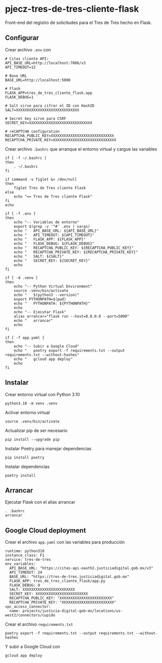 # pjecz-tres-de-tres-cliente-flask

Front-end del registro de solicitudes para el Tres de Tres hecho en Flask.

## Configurar

Crear archivo `.env` con

    # Citas cliente API:
    API_BASE_URL=http://localhost:7086/v3
    API_TIMEOUT=12

    # Base URL
    BASE_URL=http://localhost:5000

    # Flask
    FLASK_APP=tres_de_tres_cliente_flask.app
    FLASK_DEBUG=1

    # Salt sirve para cifrar el ID con HashID
    SALT=XXXXXXXXXXXXXXXXXXXXXXXXXXXXX

    # Secret key sirve para CSRF
    SECRET_KEY=XXXXXXXXXXXXXXXXXXXXXXXXXXXXX

    # reCAPTCHA configuration
    RECAPTCHA_PUBLIC_KEY=XXXXXXXXXXXXXXXXXXXXXXXXXXXXX
    RECAPTCHA_PRIVATE_KEY=XXXXXXXXXXXXXXXXXXXXXXXXXXXXX

Crear archivo `.bashrc` que arranque el entorno virtual y cargue las variables

    if [ -f ~/.bashrc ]
    then
        . ~/.bashrc
    fi

    if command -v figlet &> /dev/null
    then
        figlet Tres de Tres cliente Flask
    else
        echo "== Tres de Tres cliente Flask"
    fi
    echo

    if [ -f .env ]
    then
        echo "-- Variables de entorno"
        export $(grep -v '^#' .env | xargs)
        echo "   API_BASE_URL: ${API_BASE_URL}"
        echo "   API_TIMEOUT: ${API_TIMEOUT}"
        echo "   FLASK_APP: ${FLASK_APP}"
        echo "   FLASK_DEBUG: ${FLASK_DEBUG}"
        echo "   RECAPTCHA_PUBLIC_KEY: ${RECAPTCHA_PUBLIC_KEY}"
        echo "   RECAPTCHA_PRIVATE_KEY: ${RECAPTCHA_PRIVATE_KEY}"
        echo "   SALT: ${SALT}"
        echo "   SECRET_KEY: ${SECRET_KEY}"
        echo
    fi

    if [ -d .venv ]
    then
        echo "-- Python Virtual Environment"
        source .venv/bin/activate
        echo "   $(python3 --version)"
        export PYTHONPATH=$(pwd)
        echo "   PYTHONPATH: ${PYTHONPATH}"
        echo
        echo "-- Ejecutar Flask"
        alias arrancar="flask run --host=0.0.0.0 --port=5000"
        echo "   arrancar"
        echo
    fi

    if [ -f app.yaml ]
    then
        echo "-- Subir a Google Cloud"
        echo "   poetry export -f requirements.txt --output requirements.txt --without-hashes"
        echo "   gcloud app deploy"
        echo
    fi

## Instalar

Crear entorno virtual con Python 3.10

    python3.10 -m venv .venv

Activar entorno virtual

    source .venv/bin/activate

Actualizar pip de ser necesario

    pip install --upgrade pip

Instalar Poetry para manejar dependencias

    pip install poetry

Instalar dependencias

    poetry install

## Arrancar

Ejecutar Flask con el alias arrancar

    . .bashrc
    arrancar

## Google Cloud deployment

Crear el archivo `app.yaml` con las variables para producción

    runtime: python310
    instance_class: F1
    service: tres-de-tres
    env_variables:
      API_BASE_URL: "https://citas-api-oauth2.justiciadigital.gob.mx/v3"
      API_TIMEOUT: 24
      BASE_URL: "https://tres-de-tres.justiciadigital.gob.mx"
      FLASK_APP: tres_de_tres_cliente_flask/app.py
      FLASK_DEBUG: 0
      SALT: XXXXXXXXXXXXXXXXXXXXXXXX
      SECRET_KEY: XXXXXXXXXXXXXXXXXXXXXXXX
      RECAPTCHA_PUBLIC_KEY: "XXXXXXXXXXXXXXXXXXXXXXXX"
      RECAPTCHA_PRIVATE_KEY: "XXXXXXXXXXXXXXXXXXXXXXXX"
    vpc_access_connector:
      name: projects/justicia-digital-gob-mx/locations/us-west2/connectors/cupido

Crear el archivo `requirements.txt`

    poetry export -f requirements.txt --output requirements.txt --without-hashes

Y subir a Google Cloud con

    gcloud app deploy
